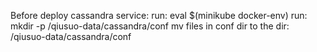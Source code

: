 Before deploy cassandra service:
run: eval $(minikube docker-env)
run: mkdir -p /qiusuo-data/cassandra/conf
mv files in conf dir to the dir: /qiusuo-data/cassandra/conf